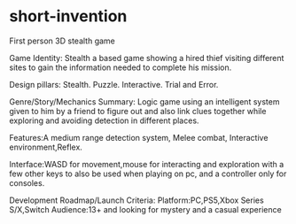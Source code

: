 # short-invention
First person 3D stealth game 

Game Identity: Stealth a based game showing a hired thief visiting different sites to gain the information needed to complete his mission.

Design pillars: Stealth. Puzzle. Interactive. Trial and Error.

Genre/Story/Mechanics Summary: Logic game using an intelligent system given to him by a friend to figure out and also link clues together while exploring and avoiding detection in different places.

Features:A medium range detection system, Melee combat, Interactive environment,Reflex.

Interface:WASD for movement,mouse for interacting and exploration with a few other keys to also be used when playing on pc, and a controller only for consoles.

Development Roadmap/Launch Criteria:
Platform:PC,PS5,Xbox Series S/X,Switch
Audience:13+ and looking for mystery and a casual experience 
